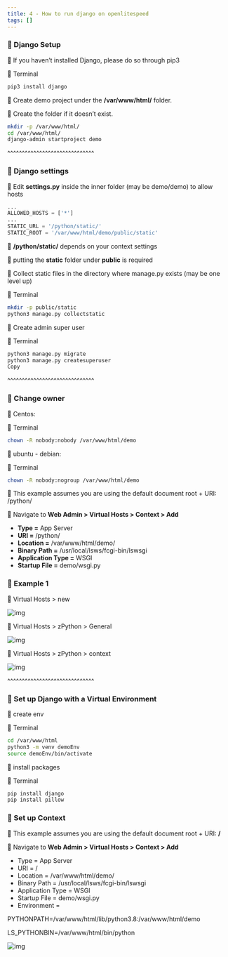 ```yaml
---
title: 4 - How to run django on openlitespeed
tags: []
---
```


### 💬 Django Setup

💬 If you haven’t installed Django, please do so through pip3


🔰 Terminal
```sh
pip3 install django
```
📝 Create demo project under the **/var/www/html/** folder.

📝 Create the folder if it doesn’t exist.

```sh
mkdir -p /var/www/html/
cd /var/www/html/
django-admin startproject demo
```

^^^^^^^^^^^^^^^^^^^^^^^^^^^^^^

### 💬 Django settings

📝 Edit **settings.py** inside the inner folder (may be demo/demo) to allow hosts
```python
...
ALLOWED_HOSTS = ['*']
...
STATIC_URL = '/python/static/'
STATIC_ROOT = '/var/www/html/demo/public/static'
```
📝 **/python/static/** depends on your context settings

📝 putting the **static** folder under **public** is required

📝 Collect static files in the directory where manage.py exists (may be one level up)

🔰 Terminal
```sh
mkdir -p public/static
python3 manage.py collectstatic
```
📝 Create admin super user

🔰 Terminal
```sh
python3 manage.py migrate
python3 manage.py createsuperuser
Copy
```

^^^^^^^^^^^^^^^^^^^^^^^^^^^^^^

### 💬 Change owner

📌 Centos:

🔰 Terminal
```sh
chown -R nobody:nobody /var/www/html/demo
```

📌 ubuntu - debian:

🔰 Terminal
```sh
chown -R nobody:nogroup /var/www/html/demo
```

📝 This example assumes you are using the default document root + URI: /python/

📝 Navigate to **Web Admin > Virtual Hosts > Context > Add**

* **Type =** App Server
* **URI =** /python/
* **Location =** /var/www/html/demo/
* **Binary Path =** /usr/local/lsws/fcgi-bin/lswsgi
* **Application Type =** WSGI
* **Startup File =** demo/wsgi.py

### 💬 Example 1

🔰 Virtual Hosts > new

![img](http://127.0.0.1:5555/LiteSpeed/2021/9.png)

🔰 Virtual Hosts > zPython > General

![img](http://127.0.0.1:5555/LiteSpeed/2021/10.png)


🔰 Virtual Hosts > zPython > context

![img](http://127.0.0.1:5555/LiteSpeed/2021/11.png)

^^^^^^^^^^^^^^^^^^^^^^^^^^^^^^

### 💬 Set up Django with a Virtual Environment
📝 create env

🔰 Terminal
```sh
cd /var/www/html
python3 -m venv demoEnv
source demoEnv/bin/activate
```

📝 install packages

🔰 Terminal
```sh
pip install django
pip install pillow
```

### 💬 Set up Context
📝 This example assumes you are using the default document root + URI: **/**

📝 Navigate to **Web Admin > Virtual Hosts > Context > Add**

* Type = App Server
* URI = /
* Location = /var/www/html/demo/
* Binary Path = /usr/local/lsws/fcgi-bin/lswsgi
* Application Type = WSGI
* Startup File = demo/wsgi.py
* Environment = 


 PYTHONPATH=/var/www/html/lib/python3.8:/var/www/html/demo

LS_PYTHONBIN=/var/www/html/bin/python


![img](http://127.0.0.1:5555/LiteSpeed/2021/12.jpg)
